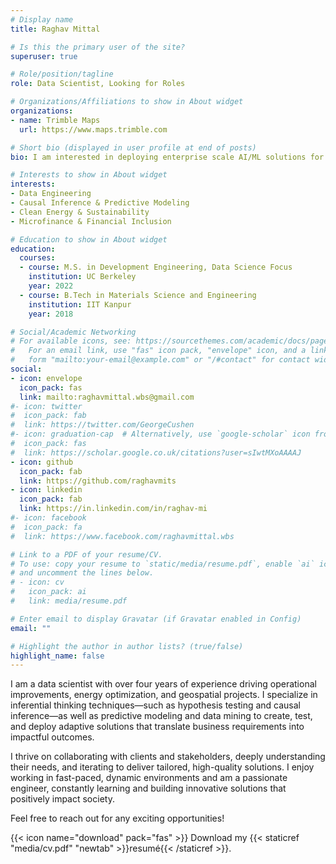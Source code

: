 ```yaml
---
# Display name
title: Raghav Mittal

# Is this the primary user of the site?
superuser: true

# Role/position/tagline
role: Data Scientist, Looking for Roles

# Organizations/Affiliations to show in About widget
organizations:
- name: Trimble Maps
  url: https://www.maps.trimble.com

# Short bio (displayed in user profile at end of posts)
bio: I am interested in deploying enterprise scale AI/ML solutions for manufacturing, microfinance and healthcare.

# Interests to show in About widget
interests:
- Data Engineering
- Causal Inference & Predictive Modeling
- Clean Energy & Sustainability
- Microfinance & Financial Inclusion

# Education to show in About widget
education:
  courses:
  - course: M.S. in Development Engineering, Data Science Focus
    institution: UC Berkeley
    year: 2022
  - course: B.Tech in Materials Science and Engineering
    institution: IIT Kanpur
    year: 2018

# Social/Academic Networking
# For available icons, see: https://sourcethemes.com/academic/docs/page-builder/#icons
#   For an email link, use "fas" icon pack, "envelope" icon, and a link in the
#   form "mailto:your-email@example.com" or "/#contact" for contact widget.
social:
- icon: envelope
  icon_pack: fas
  link: mailto:raghavmittal.wbs@gmail.com
#- icon: twitter
#  icon_pack: fab
#  link: https://twitter.com/GeorgeCushen
#- icon: graduation-cap  # Alternatively, use `google-scholar` icon from `ai` icon pack
#  icon_pack: fas
#  link: https://scholar.google.co.uk/citations?user=sIwtMXoAAAAJ
- icon: github
  icon_pack: fab
  link: https://github.com/raghavmits
- icon: linkedin
  icon_pack: fab
  link: https://in.linkedin.com/in/raghav-mi
#- icon: facebook
#  icon_pack: fa
#  link: https://www.facebook.com/raghavmittal.wbs

# Link to a PDF of your resume/CV.
# To use: copy your resume to `static/media/resume.pdf`, enable `ai` icons in `params.toml`,
# and uncomment the lines below.
# - icon: cv
#   icon_pack: ai
#   link: media/resume.pdf

# Enter email to display Gravatar (if Gravatar enabled in Config)
email: ""

# Highlight the author in author lists? (true/false)
highlight_name: false
---
```

<!-- 
Raghav has extensive experience as a data scientist with a technology consulting firm, {{< staticref "http://www.dasturenergy.com/" "newtab" >}}Dastur Energy{{< /staticref #>}}, advising steel companies on energy optimization, operations improvement and decarbonization strategies. Learning independently about advances in machine learning and its applications in manufacturing, he played a leading role in the organization, steering several initiatives in digital transformation. He has collaborated with subject matter experts, experienced plant engineers, and simulations specialists to design predictive models for enhanced control over manufacturing processes.

While at Dastur Energy, his team prioritized sustainability as the bedrock of new initiatives. Given the magnitude and the increasing rate of anthropogenic CO2 emissions, the team worked on decarbonizing major emitters in the heavy industry – oil refineries and integrated steel plants (ISPs). Raghav's role in these ventures has centered around the selection and simulation of appropriate carbon capture technologies.
Through the projects undertaken, he has demonstrated mental agility while navigating uncertainty and ambiguity across the design, development, and deployment stages. He can work well in a team on account of his pleasing personality, which endears him to one and all. He is amiable and trustworthy. With his motivation, sincerity, and perseverance, Raghav can most satisfactorily and logically accomplish the task assigned to him.
-->

I am a data scientist with over four years of experience driving operational improvements, energy optimization, and geospatial projects. I specialize in inferential thinking techniques—such as hypothesis testing and causal inference—as well as predictive modeling and data mining to create, test, and deploy adaptive solutions that translate business requirements into impactful outcomes.

I thrive on collaborating with clients and stakeholders, deeply understanding their needs, and iterating to deliver tailored, high-quality solutions. I enjoy working in fast-paced, dynamic environments and am a passionate engineer, constantly learning and building innovative solutions that positively impact society.

Feel free to reach out for any exciting opportunities!

{{< icon name="download" pack="fas" >}} Download my {{< staticref "media/cv.pdf" "newtab" >}}resumé{{< /staticref >}}.
